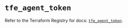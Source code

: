 # `tfe_agent_token`

Refer to the Terraform Registry for docs: [`tfe_agent_token`](https://registry.terraform.io/providers/hashicorp/tfe/0.55.0/docs/resources/agent_token).
